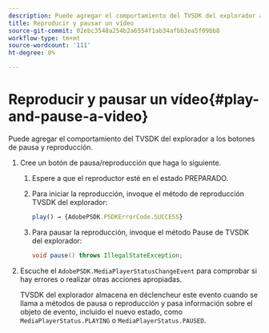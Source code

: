 ```yaml
---
description: Puede agregar el comportamiento del TVSDK del explorador a los botones de pausa y reproducción.
title: Reproducir y pausar un vídeo
source-git-commit: 02ebc3548a254b2a6554f1ab34afbb3ea5f09bb8
workflow-type: tm+mt
source-wordcount: '111'
ht-degree: 0%

---
```


# Reproducir y pausar un vídeo{#play-and-pause-a-video}

Puede agregar el comportamiento del TVSDK del explorador a los botones de pausa y reproducción.

1. Cree un botón de pausa/reproducción que haga lo siguiente.
   1. Espere a que el reproductor esté en el estado PREPARADO.
   1. Para iniciar la reproducción, invoque el método de reproducción TVSDK del explorador:

      ```js
      play() → {AdobePSDK.PSDKErrorCode.SUCCESS}
      ```

   1. Para pausar la reproducción, invoque el método Pause de TVSDK del explorador:

      ```java
      void pause() throws IllegalStateException;
      ```

1. Escuche el `AdobePSDK.MediaPlayerStatusChangeEvent` para comprobar si hay errores o realizar otras acciones apropiadas.

   TVSDK del explorador almacena en déclencheur este evento cuando se llama a métodos de pausa o reproducción y pasa información sobre el objeto de evento, incluido el nuevo estado, como `MediaPlayerStatus.PLAYING` o `MediaPlayerStatus.PAUSED`.

